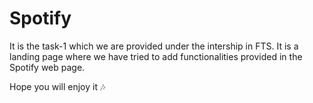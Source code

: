 # Spotify
It is the task-1 which we are provided under the intership in FTS.  It is a landing page where we have tried to add functionalities provided in the Spotify web page.<br>

Hope you will enjoy it :notes:
